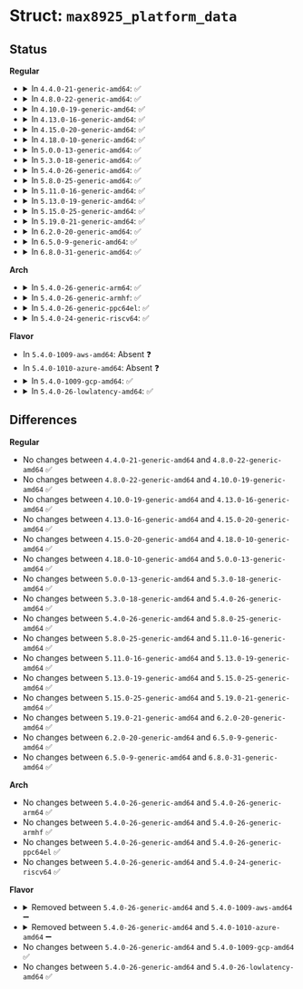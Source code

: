 # Struct: <code>max8925_platform_data</code>

## Status
<b>Regular</b>
<ul>
<li>
<details>
<summary>In <code>4.4.0-21-generic-amd64</code>: ✅</summary>

```c
struct max8925_platform_data {
    struct max8925_backlight_pdata * backlight;
    struct max8925_touch_pdata * touch;
    struct max8925_power_pdata * power;
    struct regulator_init_data * sd1;
    struct regulator_init_data * sd2;
    struct regulator_init_data * sd3;
    struct regulator_init_data * ldo1;
    struct regulator_init_data * ldo2;
    struct regulator_init_data * ldo3;
    struct regulator_init_data * ldo4;
    struct regulator_init_data * ldo5;
    struct regulator_init_data * ldo6;
    struct regulator_init_data * ldo7;
    struct regulator_init_data * ldo8;
    struct regulator_init_data * ldo9;
    struct regulator_init_data * ldo10;
    struct regulator_init_data * ldo11;
    struct regulator_init_data * ldo12;
    struct regulator_init_data * ldo13;
    struct regulator_init_data * ldo14;
    struct regulator_init_data * ldo15;
    struct regulator_init_data * ldo16;
    struct regulator_init_data * ldo17;
    struct regulator_init_data * ldo18;
    struct regulator_init_data * ldo19;
    struct regulator_init_data * ldo20;
    int irq_base;
    int tsc_irq;
}
```
</details>
</li>
<li>
<details>
<summary>In <code>4.8.0-22-generic-amd64</code>: ✅</summary>

```c
struct max8925_platform_data {
    struct max8925_backlight_pdata * backlight;
    struct max8925_touch_pdata * touch;
    struct max8925_power_pdata * power;
    struct regulator_init_data * sd1;
    struct regulator_init_data * sd2;
    struct regulator_init_data * sd3;
    struct regulator_init_data * ldo1;
    struct regulator_init_data * ldo2;
    struct regulator_init_data * ldo3;
    struct regulator_init_data * ldo4;
    struct regulator_init_data * ldo5;
    struct regulator_init_data * ldo6;
    struct regulator_init_data * ldo7;
    struct regulator_init_data * ldo8;
    struct regulator_init_data * ldo9;
    struct regulator_init_data * ldo10;
    struct regulator_init_data * ldo11;
    struct regulator_init_data * ldo12;
    struct regulator_init_data * ldo13;
    struct regulator_init_data * ldo14;
    struct regulator_init_data * ldo15;
    struct regulator_init_data * ldo16;
    struct regulator_init_data * ldo17;
    struct regulator_init_data * ldo18;
    struct regulator_init_data * ldo19;
    struct regulator_init_data * ldo20;
    int irq_base;
    int tsc_irq;
}
```
</details>
</li>
<li>
<details>
<summary>In <code>4.10.0-19-generic-amd64</code>: ✅</summary>

```c
struct max8925_platform_data {
    struct max8925_backlight_pdata * backlight;
    struct max8925_touch_pdata * touch;
    struct max8925_power_pdata * power;
    struct regulator_init_data * sd1;
    struct regulator_init_data * sd2;
    struct regulator_init_data * sd3;
    struct regulator_init_data * ldo1;
    struct regulator_init_data * ldo2;
    struct regulator_init_data * ldo3;
    struct regulator_init_data * ldo4;
    struct regulator_init_data * ldo5;
    struct regulator_init_data * ldo6;
    struct regulator_init_data * ldo7;
    struct regulator_init_data * ldo8;
    struct regulator_init_data * ldo9;
    struct regulator_init_data * ldo10;
    struct regulator_init_data * ldo11;
    struct regulator_init_data * ldo12;
    struct regulator_init_data * ldo13;
    struct regulator_init_data * ldo14;
    struct regulator_init_data * ldo15;
    struct regulator_init_data * ldo16;
    struct regulator_init_data * ldo17;
    struct regulator_init_data * ldo18;
    struct regulator_init_data * ldo19;
    struct regulator_init_data * ldo20;
    int irq_base;
    int tsc_irq;
}
```
</details>
</li>
<li>
<details>
<summary>In <code>4.13.0-16-generic-amd64</code>: ✅</summary>

```c
struct max8925_platform_data {
    struct max8925_backlight_pdata * backlight;
    struct max8925_touch_pdata * touch;
    struct max8925_power_pdata * power;
    struct regulator_init_data * sd1;
    struct regulator_init_data * sd2;
    struct regulator_init_data * sd3;
    struct regulator_init_data * ldo1;
    struct regulator_init_data * ldo2;
    struct regulator_init_data * ldo3;
    struct regulator_init_data * ldo4;
    struct regulator_init_data * ldo5;
    struct regulator_init_data * ldo6;
    struct regulator_init_data * ldo7;
    struct regulator_init_data * ldo8;
    struct regulator_init_data * ldo9;
    struct regulator_init_data * ldo10;
    struct regulator_init_data * ldo11;
    struct regulator_init_data * ldo12;
    struct regulator_init_data * ldo13;
    struct regulator_init_data * ldo14;
    struct regulator_init_data * ldo15;
    struct regulator_init_data * ldo16;
    struct regulator_init_data * ldo17;
    struct regulator_init_data * ldo18;
    struct regulator_init_data * ldo19;
    struct regulator_init_data * ldo20;
    int irq_base;
    int tsc_irq;
}
```
</details>
</li>
<li>
<details>
<summary>In <code>4.15.0-20-generic-amd64</code>: ✅</summary>

```c
struct max8925_platform_data {
    struct max8925_backlight_pdata * backlight;
    struct max8925_touch_pdata * touch;
    struct max8925_power_pdata * power;
    struct regulator_init_data * sd1;
    struct regulator_init_data * sd2;
    struct regulator_init_data * sd3;
    struct regulator_init_data * ldo1;
    struct regulator_init_data * ldo2;
    struct regulator_init_data * ldo3;
    struct regulator_init_data * ldo4;
    struct regulator_init_data * ldo5;
    struct regulator_init_data * ldo6;
    struct regulator_init_data * ldo7;
    struct regulator_init_data * ldo8;
    struct regulator_init_data * ldo9;
    struct regulator_init_data * ldo10;
    struct regulator_init_data * ldo11;
    struct regulator_init_data * ldo12;
    struct regulator_init_data * ldo13;
    struct regulator_init_data * ldo14;
    struct regulator_init_data * ldo15;
    struct regulator_init_data * ldo16;
    struct regulator_init_data * ldo17;
    struct regulator_init_data * ldo18;
    struct regulator_init_data * ldo19;
    struct regulator_init_data * ldo20;
    int irq_base;
    int tsc_irq;
}
```
</details>
</li>
<li>
<details>
<summary>In <code>4.18.0-10-generic-amd64</code>: ✅</summary>

```c
struct max8925_platform_data {
    struct max8925_backlight_pdata * backlight;
    struct max8925_touch_pdata * touch;
    struct max8925_power_pdata * power;
    struct regulator_init_data * sd1;
    struct regulator_init_data * sd2;
    struct regulator_init_data * sd3;
    struct regulator_init_data * ldo1;
    struct regulator_init_data * ldo2;
    struct regulator_init_data * ldo3;
    struct regulator_init_data * ldo4;
    struct regulator_init_data * ldo5;
    struct regulator_init_data * ldo6;
    struct regulator_init_data * ldo7;
    struct regulator_init_data * ldo8;
    struct regulator_init_data * ldo9;
    struct regulator_init_data * ldo10;
    struct regulator_init_data * ldo11;
    struct regulator_init_data * ldo12;
    struct regulator_init_data * ldo13;
    struct regulator_init_data * ldo14;
    struct regulator_init_data * ldo15;
    struct regulator_init_data * ldo16;
    struct regulator_init_data * ldo17;
    struct regulator_init_data * ldo18;
    struct regulator_init_data * ldo19;
    struct regulator_init_data * ldo20;
    int irq_base;
    int tsc_irq;
}
```
</details>
</li>
<li>
<details>
<summary>In <code>5.0.0-13-generic-amd64</code>: ✅</summary>

```c
struct max8925_platform_data {
    struct max8925_backlight_pdata * backlight;
    struct max8925_touch_pdata * touch;
    struct max8925_power_pdata * power;
    struct regulator_init_data * sd1;
    struct regulator_init_data * sd2;
    struct regulator_init_data * sd3;
    struct regulator_init_data * ldo1;
    struct regulator_init_data * ldo2;
    struct regulator_init_data * ldo3;
    struct regulator_init_data * ldo4;
    struct regulator_init_data * ldo5;
    struct regulator_init_data * ldo6;
    struct regulator_init_data * ldo7;
    struct regulator_init_data * ldo8;
    struct regulator_init_data * ldo9;
    struct regulator_init_data * ldo10;
    struct regulator_init_data * ldo11;
    struct regulator_init_data * ldo12;
    struct regulator_init_data * ldo13;
    struct regulator_init_data * ldo14;
    struct regulator_init_data * ldo15;
    struct regulator_init_data * ldo16;
    struct regulator_init_data * ldo17;
    struct regulator_init_data * ldo18;
    struct regulator_init_data * ldo19;
    struct regulator_init_data * ldo20;
    int irq_base;
    int tsc_irq;
}
```
</details>
</li>
<li>
<details>
<summary>In <code>5.3.0-18-generic-amd64</code>: ✅</summary>

```c
struct max8925_platform_data {
    struct max8925_backlight_pdata * backlight;
    struct max8925_touch_pdata * touch;
    struct max8925_power_pdata * power;
    struct regulator_init_data * sd1;
    struct regulator_init_data * sd2;
    struct regulator_init_data * sd3;
    struct regulator_init_data * ldo1;
    struct regulator_init_data * ldo2;
    struct regulator_init_data * ldo3;
    struct regulator_init_data * ldo4;
    struct regulator_init_data * ldo5;
    struct regulator_init_data * ldo6;
    struct regulator_init_data * ldo7;
    struct regulator_init_data * ldo8;
    struct regulator_init_data * ldo9;
    struct regulator_init_data * ldo10;
    struct regulator_init_data * ldo11;
    struct regulator_init_data * ldo12;
    struct regulator_init_data * ldo13;
    struct regulator_init_data * ldo14;
    struct regulator_init_data * ldo15;
    struct regulator_init_data * ldo16;
    struct regulator_init_data * ldo17;
    struct regulator_init_data * ldo18;
    struct regulator_init_data * ldo19;
    struct regulator_init_data * ldo20;
    int irq_base;
    int tsc_irq;
}
```
</details>
</li>
<li>
<details>
<summary>In <code>5.4.0-26-generic-amd64</code>: ✅</summary>

```c
struct max8925_platform_data {
    struct max8925_backlight_pdata * backlight;
    struct max8925_touch_pdata * touch;
    struct max8925_power_pdata * power;
    struct regulator_init_data * sd1;
    struct regulator_init_data * sd2;
    struct regulator_init_data * sd3;
    struct regulator_init_data * ldo1;
    struct regulator_init_data * ldo2;
    struct regulator_init_data * ldo3;
    struct regulator_init_data * ldo4;
    struct regulator_init_data * ldo5;
    struct regulator_init_data * ldo6;
    struct regulator_init_data * ldo7;
    struct regulator_init_data * ldo8;
    struct regulator_init_data * ldo9;
    struct regulator_init_data * ldo10;
    struct regulator_init_data * ldo11;
    struct regulator_init_data * ldo12;
    struct regulator_init_data * ldo13;
    struct regulator_init_data * ldo14;
    struct regulator_init_data * ldo15;
    struct regulator_init_data * ldo16;
    struct regulator_init_data * ldo17;
    struct regulator_init_data * ldo18;
    struct regulator_init_data * ldo19;
    struct regulator_init_data * ldo20;
    int irq_base;
    int tsc_irq;
}
```
</details>
</li>
<li>
<details>
<summary>In <code>5.8.0-25-generic-amd64</code>: ✅</summary>

```c
struct max8925_platform_data {
    struct max8925_backlight_pdata * backlight;
    struct max8925_touch_pdata * touch;
    struct max8925_power_pdata * power;
    struct regulator_init_data * sd1;
    struct regulator_init_data * sd2;
    struct regulator_init_data * sd3;
    struct regulator_init_data * ldo1;
    struct regulator_init_data * ldo2;
    struct regulator_init_data * ldo3;
    struct regulator_init_data * ldo4;
    struct regulator_init_data * ldo5;
    struct regulator_init_data * ldo6;
    struct regulator_init_data * ldo7;
    struct regulator_init_data * ldo8;
    struct regulator_init_data * ldo9;
    struct regulator_init_data * ldo10;
    struct regulator_init_data * ldo11;
    struct regulator_init_data * ldo12;
    struct regulator_init_data * ldo13;
    struct regulator_init_data * ldo14;
    struct regulator_init_data * ldo15;
    struct regulator_init_data * ldo16;
    struct regulator_init_data * ldo17;
    struct regulator_init_data * ldo18;
    struct regulator_init_data * ldo19;
    struct regulator_init_data * ldo20;
    int irq_base;
    int tsc_irq;
}
```
</details>
</li>
<li>
<details>
<summary>In <code>5.11.0-16-generic-amd64</code>: ✅</summary>

```c
struct max8925_platform_data {
    struct max8925_backlight_pdata * backlight;
    struct max8925_touch_pdata * touch;
    struct max8925_power_pdata * power;
    struct regulator_init_data * sd1;
    struct regulator_init_data * sd2;
    struct regulator_init_data * sd3;
    struct regulator_init_data * ldo1;
    struct regulator_init_data * ldo2;
    struct regulator_init_data * ldo3;
    struct regulator_init_data * ldo4;
    struct regulator_init_data * ldo5;
    struct regulator_init_data * ldo6;
    struct regulator_init_data * ldo7;
    struct regulator_init_data * ldo8;
    struct regulator_init_data * ldo9;
    struct regulator_init_data * ldo10;
    struct regulator_init_data * ldo11;
    struct regulator_init_data * ldo12;
    struct regulator_init_data * ldo13;
    struct regulator_init_data * ldo14;
    struct regulator_init_data * ldo15;
    struct regulator_init_data * ldo16;
    struct regulator_init_data * ldo17;
    struct regulator_init_data * ldo18;
    struct regulator_init_data * ldo19;
    struct regulator_init_data * ldo20;
    int irq_base;
    int tsc_irq;
}
```
</details>
</li>
<li>
<details>
<summary>In <code>5.13.0-19-generic-amd64</code>: ✅</summary>

```c
struct max8925_platform_data {
    struct max8925_backlight_pdata * backlight;
    struct max8925_touch_pdata * touch;
    struct max8925_power_pdata * power;
    struct regulator_init_data * sd1;
    struct regulator_init_data * sd2;
    struct regulator_init_data * sd3;
    struct regulator_init_data * ldo1;
    struct regulator_init_data * ldo2;
    struct regulator_init_data * ldo3;
    struct regulator_init_data * ldo4;
    struct regulator_init_data * ldo5;
    struct regulator_init_data * ldo6;
    struct regulator_init_data * ldo7;
    struct regulator_init_data * ldo8;
    struct regulator_init_data * ldo9;
    struct regulator_init_data * ldo10;
    struct regulator_init_data * ldo11;
    struct regulator_init_data * ldo12;
    struct regulator_init_data * ldo13;
    struct regulator_init_data * ldo14;
    struct regulator_init_data * ldo15;
    struct regulator_init_data * ldo16;
    struct regulator_init_data * ldo17;
    struct regulator_init_data * ldo18;
    struct regulator_init_data * ldo19;
    struct regulator_init_data * ldo20;
    int irq_base;
    int tsc_irq;
}
```
</details>
</li>
<li>
<details>
<summary>In <code>5.15.0-25-generic-amd64</code>: ✅</summary>

```c
struct max8925_platform_data {
    struct max8925_backlight_pdata * backlight;
    struct max8925_touch_pdata * touch;
    struct max8925_power_pdata * power;
    struct regulator_init_data * sd1;
    struct regulator_init_data * sd2;
    struct regulator_init_data * sd3;
    struct regulator_init_data * ldo1;
    struct regulator_init_data * ldo2;
    struct regulator_init_data * ldo3;
    struct regulator_init_data * ldo4;
    struct regulator_init_data * ldo5;
    struct regulator_init_data * ldo6;
    struct regulator_init_data * ldo7;
    struct regulator_init_data * ldo8;
    struct regulator_init_data * ldo9;
    struct regulator_init_data * ldo10;
    struct regulator_init_data * ldo11;
    struct regulator_init_data * ldo12;
    struct regulator_init_data * ldo13;
    struct regulator_init_data * ldo14;
    struct regulator_init_data * ldo15;
    struct regulator_init_data * ldo16;
    struct regulator_init_data * ldo17;
    struct regulator_init_data * ldo18;
    struct regulator_init_data * ldo19;
    struct regulator_init_data * ldo20;
    int irq_base;
    int tsc_irq;
}
```
</details>
</li>
<li>
<details>
<summary>In <code>5.19.0-21-generic-amd64</code>: ✅</summary>

```c
struct max8925_platform_data {
    struct max8925_backlight_pdata * backlight;
    struct max8925_touch_pdata * touch;
    struct max8925_power_pdata * power;
    struct regulator_init_data * sd1;
    struct regulator_init_data * sd2;
    struct regulator_init_data * sd3;
    struct regulator_init_data * ldo1;
    struct regulator_init_data * ldo2;
    struct regulator_init_data * ldo3;
    struct regulator_init_data * ldo4;
    struct regulator_init_data * ldo5;
    struct regulator_init_data * ldo6;
    struct regulator_init_data * ldo7;
    struct regulator_init_data * ldo8;
    struct regulator_init_data * ldo9;
    struct regulator_init_data * ldo10;
    struct regulator_init_data * ldo11;
    struct regulator_init_data * ldo12;
    struct regulator_init_data * ldo13;
    struct regulator_init_data * ldo14;
    struct regulator_init_data * ldo15;
    struct regulator_init_data * ldo16;
    struct regulator_init_data * ldo17;
    struct regulator_init_data * ldo18;
    struct regulator_init_data * ldo19;
    struct regulator_init_data * ldo20;
    int irq_base;
    int tsc_irq;
}
```
</details>
</li>
<li>
<details>
<summary>In <code>6.2.0-20-generic-amd64</code>: ✅</summary>

```c
struct max8925_platform_data {
    struct max8925_backlight_pdata * backlight;
    struct max8925_touch_pdata * touch;
    struct max8925_power_pdata * power;
    struct regulator_init_data * sd1;
    struct regulator_init_data * sd2;
    struct regulator_init_data * sd3;
    struct regulator_init_data * ldo1;
    struct regulator_init_data * ldo2;
    struct regulator_init_data * ldo3;
    struct regulator_init_data * ldo4;
    struct regulator_init_data * ldo5;
    struct regulator_init_data * ldo6;
    struct regulator_init_data * ldo7;
    struct regulator_init_data * ldo8;
    struct regulator_init_data * ldo9;
    struct regulator_init_data * ldo10;
    struct regulator_init_data * ldo11;
    struct regulator_init_data * ldo12;
    struct regulator_init_data * ldo13;
    struct regulator_init_data * ldo14;
    struct regulator_init_data * ldo15;
    struct regulator_init_data * ldo16;
    struct regulator_init_data * ldo17;
    struct regulator_init_data * ldo18;
    struct regulator_init_data * ldo19;
    struct regulator_init_data * ldo20;
    int irq_base;
    int tsc_irq;
}
```
</details>
</li>
<li>
<details>
<summary>In <code>6.5.0-9-generic-amd64</code>: ✅</summary>

```c
struct max8925_platform_data {
    struct max8925_backlight_pdata * backlight;
    struct max8925_touch_pdata * touch;
    struct max8925_power_pdata * power;
    struct regulator_init_data * sd1;
    struct regulator_init_data * sd2;
    struct regulator_init_data * sd3;
    struct regulator_init_data * ldo1;
    struct regulator_init_data * ldo2;
    struct regulator_init_data * ldo3;
    struct regulator_init_data * ldo4;
    struct regulator_init_data * ldo5;
    struct regulator_init_data * ldo6;
    struct regulator_init_data * ldo7;
    struct regulator_init_data * ldo8;
    struct regulator_init_data * ldo9;
    struct regulator_init_data * ldo10;
    struct regulator_init_data * ldo11;
    struct regulator_init_data * ldo12;
    struct regulator_init_data * ldo13;
    struct regulator_init_data * ldo14;
    struct regulator_init_data * ldo15;
    struct regulator_init_data * ldo16;
    struct regulator_init_data * ldo17;
    struct regulator_init_data * ldo18;
    struct regulator_init_data * ldo19;
    struct regulator_init_data * ldo20;
    int irq_base;
    int tsc_irq;
}
```
</details>
</li>
<li>
<details>
<summary>In <code>6.8.0-31-generic-amd64</code>: ✅</summary>

```c
struct max8925_platform_data {
    struct max8925_backlight_pdata * backlight;
    struct max8925_touch_pdata * touch;
    struct max8925_power_pdata * power;
    struct regulator_init_data * sd1;
    struct regulator_init_data * sd2;
    struct regulator_init_data * sd3;
    struct regulator_init_data * ldo1;
    struct regulator_init_data * ldo2;
    struct regulator_init_data * ldo3;
    struct regulator_init_data * ldo4;
    struct regulator_init_data * ldo5;
    struct regulator_init_data * ldo6;
    struct regulator_init_data * ldo7;
    struct regulator_init_data * ldo8;
    struct regulator_init_data * ldo9;
    struct regulator_init_data * ldo10;
    struct regulator_init_data * ldo11;
    struct regulator_init_data * ldo12;
    struct regulator_init_data * ldo13;
    struct regulator_init_data * ldo14;
    struct regulator_init_data * ldo15;
    struct regulator_init_data * ldo16;
    struct regulator_init_data * ldo17;
    struct regulator_init_data * ldo18;
    struct regulator_init_data * ldo19;
    struct regulator_init_data * ldo20;
    int irq_base;
    int tsc_irq;
}
```
</details>
</li>
</ul>
<b>Arch</b>
<ul>
<li>
<details>
<summary>In <code>5.4.0-26-generic-arm64</code>: ✅</summary>

```c
struct max8925_platform_data {
    struct max8925_backlight_pdata * backlight;
    struct max8925_touch_pdata * touch;
    struct max8925_power_pdata * power;
    struct regulator_init_data * sd1;
    struct regulator_init_data * sd2;
    struct regulator_init_data * sd3;
    struct regulator_init_data * ldo1;
    struct regulator_init_data * ldo2;
    struct regulator_init_data * ldo3;
    struct regulator_init_data * ldo4;
    struct regulator_init_data * ldo5;
    struct regulator_init_data * ldo6;
    struct regulator_init_data * ldo7;
    struct regulator_init_data * ldo8;
    struct regulator_init_data * ldo9;
    struct regulator_init_data * ldo10;
    struct regulator_init_data * ldo11;
    struct regulator_init_data * ldo12;
    struct regulator_init_data * ldo13;
    struct regulator_init_data * ldo14;
    struct regulator_init_data * ldo15;
    struct regulator_init_data * ldo16;
    struct regulator_init_data * ldo17;
    struct regulator_init_data * ldo18;
    struct regulator_init_data * ldo19;
    struct regulator_init_data * ldo20;
    int irq_base;
    int tsc_irq;
}
```
</details>
</li>
<li>
<details>
<summary>In <code>5.4.0-26-generic-armhf</code>: ✅</summary>

```c
struct max8925_platform_data {
    struct max8925_backlight_pdata * backlight;
    struct max8925_touch_pdata * touch;
    struct max8925_power_pdata * power;
    struct regulator_init_data * sd1;
    struct regulator_init_data * sd2;
    struct regulator_init_data * sd3;
    struct regulator_init_data * ldo1;
    struct regulator_init_data * ldo2;
    struct regulator_init_data * ldo3;
    struct regulator_init_data * ldo4;
    struct regulator_init_data * ldo5;
    struct regulator_init_data * ldo6;
    struct regulator_init_data * ldo7;
    struct regulator_init_data * ldo8;
    struct regulator_init_data * ldo9;
    struct regulator_init_data * ldo10;
    struct regulator_init_data * ldo11;
    struct regulator_init_data * ldo12;
    struct regulator_init_data * ldo13;
    struct regulator_init_data * ldo14;
    struct regulator_init_data * ldo15;
    struct regulator_init_data * ldo16;
    struct regulator_init_data * ldo17;
    struct regulator_init_data * ldo18;
    struct regulator_init_data * ldo19;
    struct regulator_init_data * ldo20;
    int irq_base;
    int tsc_irq;
}
```
</details>
</li>
<li>
<details>
<summary>In <code>5.4.0-26-generic-ppc64el</code>: ✅</summary>

```c
struct max8925_platform_data {
    struct max8925_backlight_pdata * backlight;
    struct max8925_touch_pdata * touch;
    struct max8925_power_pdata * power;
    struct regulator_init_data * sd1;
    struct regulator_init_data * sd2;
    struct regulator_init_data * sd3;
    struct regulator_init_data * ldo1;
    struct regulator_init_data * ldo2;
    struct regulator_init_data * ldo3;
    struct regulator_init_data * ldo4;
    struct regulator_init_data * ldo5;
    struct regulator_init_data * ldo6;
    struct regulator_init_data * ldo7;
    struct regulator_init_data * ldo8;
    struct regulator_init_data * ldo9;
    struct regulator_init_data * ldo10;
    struct regulator_init_data * ldo11;
    struct regulator_init_data * ldo12;
    struct regulator_init_data * ldo13;
    struct regulator_init_data * ldo14;
    struct regulator_init_data * ldo15;
    struct regulator_init_data * ldo16;
    struct regulator_init_data * ldo17;
    struct regulator_init_data * ldo18;
    struct regulator_init_data * ldo19;
    struct regulator_init_data * ldo20;
    int irq_base;
    int tsc_irq;
}
```
</details>
</li>
<li>
<details>
<summary>In <code>5.4.0-24-generic-riscv64</code>: ✅</summary>

```c
struct max8925_platform_data {
    struct max8925_backlight_pdata * backlight;
    struct max8925_touch_pdata * touch;
    struct max8925_power_pdata * power;
    struct regulator_init_data * sd1;
    struct regulator_init_data * sd2;
    struct regulator_init_data * sd3;
    struct regulator_init_data * ldo1;
    struct regulator_init_data * ldo2;
    struct regulator_init_data * ldo3;
    struct regulator_init_data * ldo4;
    struct regulator_init_data * ldo5;
    struct regulator_init_data * ldo6;
    struct regulator_init_data * ldo7;
    struct regulator_init_data * ldo8;
    struct regulator_init_data * ldo9;
    struct regulator_init_data * ldo10;
    struct regulator_init_data * ldo11;
    struct regulator_init_data * ldo12;
    struct regulator_init_data * ldo13;
    struct regulator_init_data * ldo14;
    struct regulator_init_data * ldo15;
    struct regulator_init_data * ldo16;
    struct regulator_init_data * ldo17;
    struct regulator_init_data * ldo18;
    struct regulator_init_data * ldo19;
    struct regulator_init_data * ldo20;
    int irq_base;
    int tsc_irq;
}
```
</details>
</li>
</ul>
<b>Flavor</b>
<ul>
<li>
In <code>5.4.0-1009-aws-amd64</code>: Absent ❓
</li>
<li>
In <code>5.4.0-1010-azure-amd64</code>: Absent ❓
</li>
<li>
<details>
<summary>In <code>5.4.0-1009-gcp-amd64</code>: ✅</summary>

```c
struct max8925_platform_data {
    struct max8925_backlight_pdata * backlight;
    struct max8925_touch_pdata * touch;
    struct max8925_power_pdata * power;
    struct regulator_init_data * sd1;
    struct regulator_init_data * sd2;
    struct regulator_init_data * sd3;
    struct regulator_init_data * ldo1;
    struct regulator_init_data * ldo2;
    struct regulator_init_data * ldo3;
    struct regulator_init_data * ldo4;
    struct regulator_init_data * ldo5;
    struct regulator_init_data * ldo6;
    struct regulator_init_data * ldo7;
    struct regulator_init_data * ldo8;
    struct regulator_init_data * ldo9;
    struct regulator_init_data * ldo10;
    struct regulator_init_data * ldo11;
    struct regulator_init_data * ldo12;
    struct regulator_init_data * ldo13;
    struct regulator_init_data * ldo14;
    struct regulator_init_data * ldo15;
    struct regulator_init_data * ldo16;
    struct regulator_init_data * ldo17;
    struct regulator_init_data * ldo18;
    struct regulator_init_data * ldo19;
    struct regulator_init_data * ldo20;
    int irq_base;
    int tsc_irq;
}
```
</details>
</li>
<li>
<details>
<summary>In <code>5.4.0-26-lowlatency-amd64</code>: ✅</summary>

```c
struct max8925_platform_data {
    struct max8925_backlight_pdata * backlight;
    struct max8925_touch_pdata * touch;
    struct max8925_power_pdata * power;
    struct regulator_init_data * sd1;
    struct regulator_init_data * sd2;
    struct regulator_init_data * sd3;
    struct regulator_init_data * ldo1;
    struct regulator_init_data * ldo2;
    struct regulator_init_data * ldo3;
    struct regulator_init_data * ldo4;
    struct regulator_init_data * ldo5;
    struct regulator_init_data * ldo6;
    struct regulator_init_data * ldo7;
    struct regulator_init_data * ldo8;
    struct regulator_init_data * ldo9;
    struct regulator_init_data * ldo10;
    struct regulator_init_data * ldo11;
    struct regulator_init_data * ldo12;
    struct regulator_init_data * ldo13;
    struct regulator_init_data * ldo14;
    struct regulator_init_data * ldo15;
    struct regulator_init_data * ldo16;
    struct regulator_init_data * ldo17;
    struct regulator_init_data * ldo18;
    struct regulator_init_data * ldo19;
    struct regulator_init_data * ldo20;
    int irq_base;
    int tsc_irq;
}
```
</details>
</li>
</ul>

## Differences
<b>Regular</b>
<ul>
<li>
No changes between <code>4.4.0-21-generic-amd64</code> and <code>4.8.0-22-generic-amd64</code> ✅
</li>
<li>
No changes between <code>4.8.0-22-generic-amd64</code> and <code>4.10.0-19-generic-amd64</code> ✅
</li>
<li>
No changes between <code>4.10.0-19-generic-amd64</code> and <code>4.13.0-16-generic-amd64</code> ✅
</li>
<li>
No changes between <code>4.13.0-16-generic-amd64</code> and <code>4.15.0-20-generic-amd64</code> ✅
</li>
<li>
No changes between <code>4.15.0-20-generic-amd64</code> and <code>4.18.0-10-generic-amd64</code> ✅
</li>
<li>
No changes between <code>4.18.0-10-generic-amd64</code> and <code>5.0.0-13-generic-amd64</code> ✅
</li>
<li>
No changes between <code>5.0.0-13-generic-amd64</code> and <code>5.3.0-18-generic-amd64</code> ✅
</li>
<li>
No changes between <code>5.3.0-18-generic-amd64</code> and <code>5.4.0-26-generic-amd64</code> ✅
</li>
<li>
No changes between <code>5.4.0-26-generic-amd64</code> and <code>5.8.0-25-generic-amd64</code> ✅
</li>
<li>
No changes between <code>5.8.0-25-generic-amd64</code> and <code>5.11.0-16-generic-amd64</code> ✅
</li>
<li>
No changes between <code>5.11.0-16-generic-amd64</code> and <code>5.13.0-19-generic-amd64</code> ✅
</li>
<li>
No changes between <code>5.13.0-19-generic-amd64</code> and <code>5.15.0-25-generic-amd64</code> ✅
</li>
<li>
No changes between <code>5.15.0-25-generic-amd64</code> and <code>5.19.0-21-generic-amd64</code> ✅
</li>
<li>
No changes between <code>5.19.0-21-generic-amd64</code> and <code>6.2.0-20-generic-amd64</code> ✅
</li>
<li>
No changes between <code>6.2.0-20-generic-amd64</code> and <code>6.5.0-9-generic-amd64</code> ✅
</li>
<li>
No changes between <code>6.5.0-9-generic-amd64</code> and <code>6.8.0-31-generic-amd64</code> ✅
</li>
</ul>
<b>Arch</b>
<ul>
<li>
No changes between <code>5.4.0-26-generic-amd64</code> and <code>5.4.0-26-generic-arm64</code> ✅
</li>
<li>
No changes between <code>5.4.0-26-generic-amd64</code> and <code>5.4.0-26-generic-armhf</code> ✅
</li>
<li>
No changes between <code>5.4.0-26-generic-amd64</code> and <code>5.4.0-26-generic-ppc64el</code> ✅
</li>
<li>
No changes between <code>5.4.0-26-generic-amd64</code> and <code>5.4.0-24-generic-riscv64</code> ✅
</li>
</ul>
<b>Flavor</b>
<ul>
<li>
<details>
<summary>Removed between <code>5.4.0-26-generic-amd64</code> and <code>5.4.0-1009-aws-amd64</code> ➖</summary>

```c
struct max8925_platform_data {
    struct max8925_backlight_pdata * backlight;
    struct max8925_touch_pdata * touch;
    struct max8925_power_pdata * power;
    struct regulator_init_data * sd1;
    struct regulator_init_data * sd2;
    struct regulator_init_data * sd3;
    struct regulator_init_data * ldo1;
    struct regulator_init_data * ldo2;
    struct regulator_init_data * ldo3;
    struct regulator_init_data * ldo4;
    struct regulator_init_data * ldo5;
    struct regulator_init_data * ldo6;
    struct regulator_init_data * ldo7;
    struct regulator_init_data * ldo8;
    struct regulator_init_data * ldo9;
    struct regulator_init_data * ldo10;
    struct regulator_init_data * ldo11;
    struct regulator_init_data * ldo12;
    struct regulator_init_data * ldo13;
    struct regulator_init_data * ldo14;
    struct regulator_init_data * ldo15;
    struct regulator_init_data * ldo16;
    struct regulator_init_data * ldo17;
    struct regulator_init_data * ldo18;
    struct regulator_init_data * ldo19;
    struct regulator_init_data * ldo20;
    int irq_base;
    int tsc_irq;
}
```
</details>
</li>
<li>
<details>
<summary>Removed between <code>5.4.0-26-generic-amd64</code> and <code>5.4.0-1010-azure-amd64</code> ➖</summary>

```c
struct max8925_platform_data {
    struct max8925_backlight_pdata * backlight;
    struct max8925_touch_pdata * touch;
    struct max8925_power_pdata * power;
    struct regulator_init_data * sd1;
    struct regulator_init_data * sd2;
    struct regulator_init_data * sd3;
    struct regulator_init_data * ldo1;
    struct regulator_init_data * ldo2;
    struct regulator_init_data * ldo3;
    struct regulator_init_data * ldo4;
    struct regulator_init_data * ldo5;
    struct regulator_init_data * ldo6;
    struct regulator_init_data * ldo7;
    struct regulator_init_data * ldo8;
    struct regulator_init_data * ldo9;
    struct regulator_init_data * ldo10;
    struct regulator_init_data * ldo11;
    struct regulator_init_data * ldo12;
    struct regulator_init_data * ldo13;
    struct regulator_init_data * ldo14;
    struct regulator_init_data * ldo15;
    struct regulator_init_data * ldo16;
    struct regulator_init_data * ldo17;
    struct regulator_init_data * ldo18;
    struct regulator_init_data * ldo19;
    struct regulator_init_data * ldo20;
    int irq_base;
    int tsc_irq;
}
```
</details>
</li>
<li>
No changes between <code>5.4.0-26-generic-amd64</code> and <code>5.4.0-1009-gcp-amd64</code> ✅
</li>
<li>
No changes between <code>5.4.0-26-generic-amd64</code> and <code>5.4.0-26-lowlatency-amd64</code> ✅
</li>
</ul>
